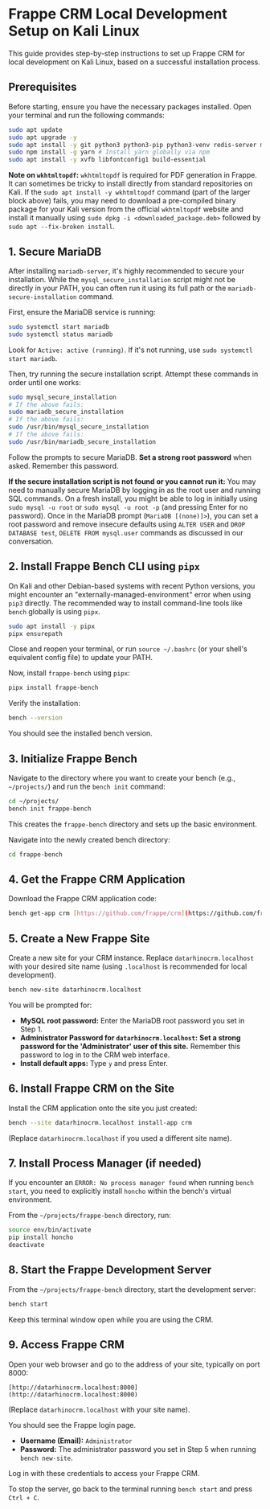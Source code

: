# Frappe CRM Local Development Setup on Kali Linux

This guide provides step-by-step instructions to set up Frappe CRM for local development on Kali Linux, based on a successful installation process.

## Prerequisites

Before starting, ensure you have the necessary packages installed. Open your terminal and run the following commands:

```bash
sudo apt update
sudo apt upgrade -y
sudo apt install -y git python3 python3-pip python3-venv redis-server mariadb-server libmariadb-dev nodejs npm pkg-config
sudo npm install -g yarn # Install yarn globally via npm
sudo apt install -y xvfb libfontconfig1 build-essential
```

**Note on `wkhtmltopdf`:** `wkhtmltopdf` is required for PDF generation in Frappe. It can sometimes be tricky to install directly from standard repositories on Kali. If the `sudo apt install -y wkhtmltopdf` command (part of the larger block above) fails, you may need to download a pre-compiled binary package for your Kali version from the official `wkhtmltopdf` website and install it manually using `sudo dpkg -i <downloaded_package.deb>` followed by `sudo apt --fix-broken install`.

## 1. Secure MariaDB

After installing `mariadb-server`, it's highly recommended to secure your installation. While the `mysql_secure_installation` script might not be directly in your PATH, you can often run it using its full path or the `mariadb-secure-installation` command.

First, ensure the MariaDB service is running:

```bash
sudo systemctl start mariadb
sudo systemctl status mariadb
```

Look for `Active: active (running)`. If it's not running, use `sudo systemctl start mariadb`.

Then, try running the secure installation script. Attempt these commands in order until one works:

```bash
sudo mysql_secure_installation
# If the above fails:
sudo mariadb_secure_installation
# If the above fails:
sudo /usr/bin/mysql_secure_installation
# If the above fails:
sudo /usr/bin/mariadb_secure_installation
```

Follow the prompts to secure MariaDB. **Set a strong root password** when asked. Remember this password.

**If the secure installation script is not found or you cannot run it:** You may need to manually secure MariaDB by logging in as the root user and running SQL commands. On a fresh install, you might be able to log in initially using `sudo mysql -u root` or `sudo mysql -u root -p` (and pressing Enter for no password). Once in the MariaDB prompt (`MariaDB [(none)]>`), you can set a root password and remove insecure defaults using `ALTER USER` and `DROP DATABASE test`, `DELETE FROM mysql.user` commands as discussed in our conversation.

## 2. Install Frappe Bench CLI using `pipx`

On Kali and other Debian-based systems with recent Python versions, you might encounter an "externally-managed-environment" error when using `pip3` directly. The recommended way to install command-line tools like `bench` globally is using `pipx`.

```bash
sudo apt install -y pipx
pipx ensurepath
```

Close and reopen your terminal, or run `source ~/.bashrc` (or your shell's equivalent config file) to update your PATH.

Now, install `frappe-bench` using `pipx`:

```bash
pipx install frappe-bench
```

Verify the installation:

```bash
bench --version
```

You should see the installed bench version.

## 3. Initialize Frappe Bench

Navigate to the directory where you want to create your bench (e.g., `~/projects/`) and run the `bench init` command:

```bash
cd ~/projects/
bench init frappe-bench
```

This creates the `frappe-bench` directory and sets up the basic environment.

Navigate into the newly created bench directory:

```bash
cd frappe-bench
```

## 4. Get the Frappe CRM Application

Download the Frappe CRM application code:

```bash
bench get-app crm [https://github.com/frappe/crm](https://github.com/frappe/crm)
```

## 5. Create a New Frappe Site

Create a new site for your CRM instance. Replace `datarhinocrm.localhost` with your desired site name (using `.localhost` is recommended for local development).

```bash
bench new-site datarhinocrm.localhost
```

You will be prompted for:
* **MySQL root password:** Enter the MariaDB root password you set in Step 1.
* **Administrator Password for `datarhinocrm.localhost`:** **Set a strong password for the 'Administrator' user of this site.** Remember this password to log in to the CRM web interface.
* **Install default apps:** Type `y` and press Enter.

## 6. Install Frappe CRM on the Site

Install the CRM application onto the site you just created:

```bash
bench --site datarhinocrm.localhost install-app crm
```

(Replace `datarhinocrm.localhost` if you used a different site name).

## 7. Install Process Manager (if needed)

If you encounter an `ERROR: No process manager found` when running `bench start`, you need to explicitly install `honcho` within the bench's virtual environment.

From the `~/projects/frappe-bench` directory, run:

```bash
source env/bin/activate
pip install honcho
deactivate
```

## 8. Start the Frappe Development Server

From the `~/projects/frappe-bench` directory, start the development server:

```bash
bench start
```

Keep this terminal window open while you are using the CRM.

## 9. Access Frappe CRM

Open your web browser and go to the address of your site, typically on port 8000:

```
[http://datarhinocrm.localhost:8000](http://datarhinocrm.localhost:8000)
```

(Replace `datarhinocrm.localhost` with your site name).

You should see the Frappe login page.

* **Username (Email):** `Administrator`
* **Password:** The administrator password you set in Step 5 when running `bench new-site`.

Log in with these credentials to access your Frappe CRM.

To stop the server, go back to the terminal running `bench start` and press `Ctrl + C`.
